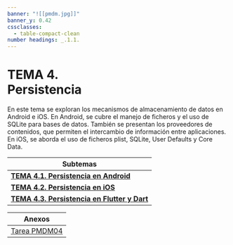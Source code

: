 ```yaml
---
banner: "![[pmdm.jpg]]"
banner_y: 0.42
cssclasses:
  - table-compact-clean
number headings: _.1.1.
---
```


# **TEMA 4.** <br>Persistencia
En este tema se exploran los mecanismos de almacenamiento de datos en Android e iOS. En Android, se cubre el manejo de ficheros y el uso de SQLite para bases de datos. También se presentan los proveedores de contenidos, que permiten el intercambio de información entre aplicaciones. En iOS, se aborda el uso de ficheros plist, SQLite, User Defaults y Core Data.

| **Subtemas**     |
| --- |
| **[TEMA 4.1. Persistencia en Android](TEMA%204.1.%20Persistencia%20en%20Android.md)** |
| **[TEMA 4.2. Persistencia en iOS](TEMA%204.2.%20Persistencia%20en%20iOS.md)** |
| **[TEMA 4.3. Persistencia en Flutter y Dart](TEMA%204.3.%20Persistencia%20en%20Flutter%20y%20Dart.md)** |

| Anexos     |
| --- |
| [Tarea PMDM04](../Práctica/Tareas/Tarea%20PMDM04.md) |
